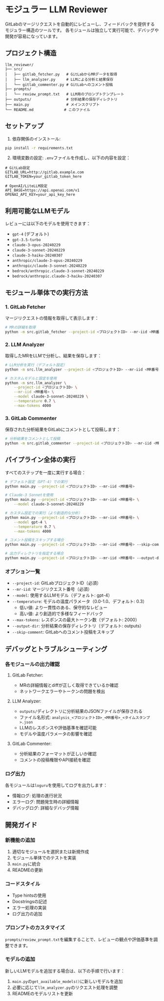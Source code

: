 # モジュラー LLM Reviewer

GitLabのマージリクエストを自動的にレビューし、フィードバックを提供するモジュラー構造のツールです。
各モジュールは独立して実行可能で、デバッグや開発が容易になっています。

## プロジェクト構造

```plaintext
llm_reviewer/
├── src/
│   ├── gitlab_fetcher.py   # GitLabからMRデータを取得
│   ├── llm_analyzer.py     # LLMによる分析と結果保存
│   └── gitlab_commenter.py # GitLabへのコメント投稿
├── prompts/
│   └── review_prompt.txt   # LLM用のプロンプトテンプレート
├── outputs/                # 分析結果の保存ディレクトリ
├── main.py                 # メインスクリプト
└── README.md              # このファイル
```

## セットアップ

1. 依存関係のインストール:
```bash
pip install -r requirements.txt
```

2. 環境変数の設定:
`.env`ファイルを作成し、以下の内容を設定：
```plaintext
# GitLab設定
GITLAB_URL=http://gitlab.example.com
GITLAB_TOKEN=your_gitlab_token_here

# OpenAI/LiteLLM設定
API_BASE=https://api.openai.com/v1
OPENAI_API_KEY=your_api_key_here
```

## 利用可能なLLMモデル

レビューには以下のモデルを使用できます：
- `gpt-4` (デフォルト)
- `gpt-3.5-turbo`
- `claude-3-opus-20240229`
- `claude-3-sonnet-20240229`
- `claude-3-haiku-20240307`
- `anthropic/claude-3-opus-20240229`
- `anthropic/claude-3-sonnet-20240229`
- `bedrock/anthropic.claude-3-sonnet-20240229`
- `bedrock/anthropic.claude-3-haiku-20240307`

## モジュール単体での実行方法

### 1. GitLab Fetcher

マージリクエストの情報を取得して表示します：

```bash
# MRの詳細を取得
python -m src.gitlab_fetcher --project-id <プロジェクトID> --mr-iid <MR番号>
```

### 2. LLM Analyzer
取得したMRをLLMで分析し、結果を保存します：

```bash
# LLM分析を実行（デフォルト設定）
python -m src.llm_analyzer --project-id <プロジェクトID> --mr-iid <MR番号> --output-dir outputs

# カスタムモデルと設定を使用
python -m src.llm_analyzer \
    --project-id <プロジェクトID> \
    --mr-iid <MR番号> \
    --model claude-3-sonnet-20240229 \
    --temperature 0.7 \
    --max-tokens 4000
```

### 3. GitLab Commenter
保存された分析結果をGitLabにコメントとして投稿します：

```bash
# 分析結果をコメントとして投稿
python -m src.gitlab_commenter --project-id <プロジェクトID> --mr-iid <MR番号> --analysis-file outputs/analysis_*.json
```

## パイプライン全体の実行

すべてのステップを一度に実行する場合：

```bash
# デフォルト設定（GPT-4）での実行
python main.py --project-id <プロジェクトID> --mr-iid <MR番号>

# Claude-3 Sonnetを使用
python main.py --project-id <プロジェクトID> --mr-iid <MR番号> \
    --model claude-3-sonnet-20240229

# カスタム設定での実行（より創造的な分析）
python main.py --project-id <プロジェクトID> --mr-iid <MR番号> \
    --model gpt-4 \
    --temperature 0.7 \
    --max-tokens 4000

# コメント投稿をスキップする場合
python main.py --project-id <プロジェクトID> --mr-iid <MR番号> --skip-comment

# 出力ディレクトリを指定する場合
python main.py --project-id <プロジェクトID> --mr-iid <MR番号> --output-dir custom_outputs
```

### オプション一覧
- `--project-id`: GitLabプロジェクトID（必須）
- `--mr-iid`: マージリクエスト番号（必須）
- `--model`: 使用するLLMモデル（デフォルト: gpt-4）
- `--temperature`: モデルの温度パラメータ（0.0-1.0、デフォルト: 0.3）
  - 低い値: より一貫性のある、保守的なレビュー
  - 高い値: より創造的で多様なフィードバック
- `--max-tokens`: レスポンスの最大トークン数（デフォルト: 2000）
- `--output-dir`: 分析結果の保存ディレクトリ（デフォルト: outputs）
- `--skip-comment`: GitLabへのコメント投稿をスキップ

## デバッグとトラブルシューティング

### 各モジュールの出力確認
1. GitLab Fetcher:
   - MRの詳細情報とdiffが正しく取得できているか確認
   - ネットワークエラーやトークンの問題を検出

2. LLM Analyzer:
   - `outputs/`ディレクトリに分析結果のJSONファイルが保存される
   - ファイル名形式: `analysis_<プロジェクトID>_<MR番号>_<タイムスタンプ>.json`
   - LLMのレスポンスや評価基準を確認可能
   - モデルや温度パラメータの影響を確認

3. GitLab Commenter:
   - 分析結果のフォーマットが正しいか確認
   - コメントの投稿権限やAPI接続を確認

### ログ出力
各モジュールは`loguru`を使用してログを出力します：
- 情報ログ: 処理の進行状況
- エラーログ: 問題発生時の詳細情報
- デバッグログ: 詳細なデバッグ情報

## 開発ガイド

### 新機能の追加
1. 適切なモジュールを選択または新規作成
2. モジュール単体でのテストを実装
3. `main.py`に統合
4. READMEの更新

### コードスタイル
- Type hintsの使用
- Docstringsの記述
- エラー処理の実装
- ログ出力の追加

### プロンプトのカスタマイズ
`prompts/review_prompt.txt`を編集することで、レビューの観点や評価基準を調整できます。

### モデルの追加
新しいLLMモデルを追加する場合は、以下の手順で行います：
1. `main.py`の`get_available_models()`に新しいモデルを追加
2. 必要に応じて`llm_analyzer.py`のリクエスト処理を調整
3. READMEのモデルリストを更新
